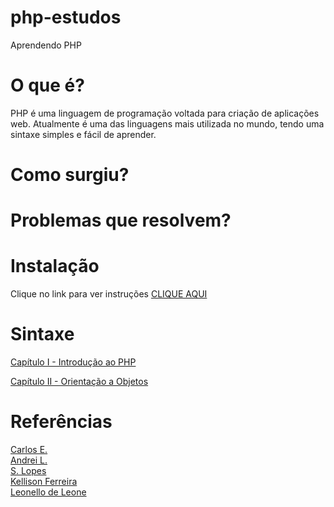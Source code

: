 # php-estudos
Aprendendo PHP

# O que é?

PHP é uma linguagem de programação voltada para criação de aplicações web. Atualmente é uma das linguagens mais utilizada no mundo, tendo uma sintaxe simples e fácil de aprender.

# Como surgiu?

# Problemas que resolvem?

# Instalação

Clique no link para ver instruções [CLIQUE AQUI](https://github.com/Havyner/php-estudos/blob/master/INSTALACAO.md)

# Sintaxe
[Capítulo I - Introdução ao PHP](https://github.com/Havyner/php-estudos/blob/master/capitulo-1.md)

[Capítulo II - Orientação a Objetos](https://github.com/Havyner/php-estudos/blob/master/capitulo-2.md)

# Referências

[Carlos E.](https://www.hostinger.com.br/tutoriais/o-que-e-php-guia-basico/#O-Que-e-PHP)
</br>
[Andrei L.](https://www.weblink.com.br/blog/php/o-que-e-php-conheca/)
</br>
[S. Lopes](https://www.oficinadanet.com.br/artigo/659/o_que_e_php)
</br>
[Kellison Ferreira](https://rockcontent.com/blog/o-que-e-php/#oque)
</br>
[Leonello de Leone](https://becode.com.br/o-que-e-php/)